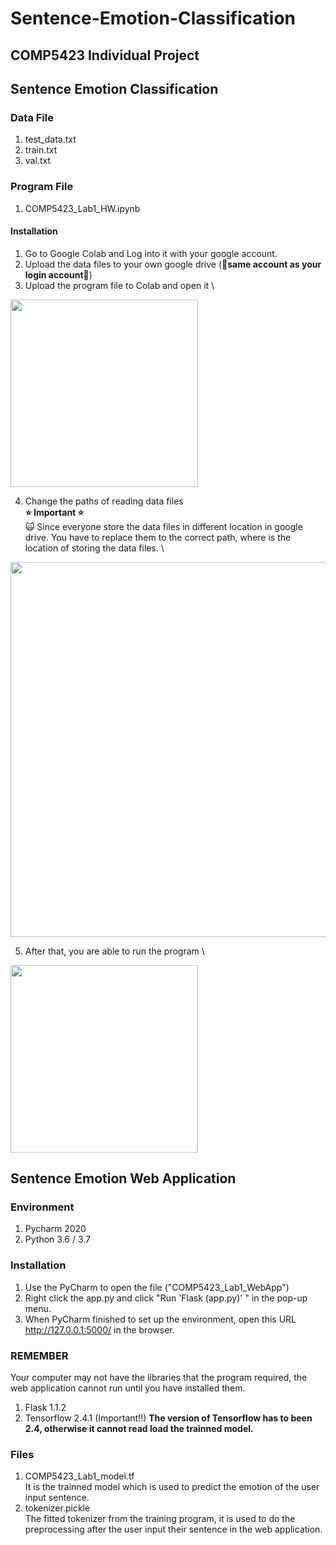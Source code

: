# Sentence-Emotion-Classification
## COMP5423 Individual Project

## Sentence Emotion Classification
### Data File
1. test_data.txt
2. train.txt
3. val.txt

### Program File
1. COMP5423_Lab1_HW.ipynb

#### Installation
1. Go to Google Colab and Log into it with your google account.
2. Upload the data files to your own google drive (**🌟same account as your login account🌟**)
3. Upload the program file to Colab and open it \
<img src="https://i.imgur.com/ITH9XwY.png" width="300">

4. Change the paths of reading data files \
**⭐️ Important ⭐️** \
🙀 Since everyone store the data files in different location in google drive. You have to replace them to the correct path, where is the location of storing the data files. \
<img src="https://i.imgur.com/QFo2xTA.png" width="600">

5. After that, you are able to run the program \
<img src="https://i.imgur.com/eyb8zve.png" width="300">

## Sentence Emotion Web Application
### Environment 
1. Pycharm 2020
2. Python 3.6 / 3.7

### Installation
1. Use the PyCharm to open the file ("COMP5423_Lab1_WebApp")
2. Right click the app.py and click "Run 'Flask (app.py)' " in the pop-up menu.
3. When PyCharm finished to set up the environment, open this URL http://127.0.0.1:5000/ in the browser.

### REMEMBER
Your computer may not have the libraries that the program required, the web application cannot run until you have installed them.
1. Flask 1.1.2
2. Tensorflow 2.4.1 (Important!!)
**The version of Tensorflow has to been 2.4, otherwise it cannot read load the trainned model.**

### Files
1. COMP5423_Lab1_model.tf \
    It is the trainned model which is used to predict the emotion of the user input sentence.
2. tokenizer.pickle \
   The fitted tokenizer from the training program, it is used to do the preprocessing after the user input their sentence in the web application.
